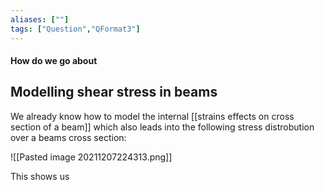 ```yaml
---
aliases: [""]
tags: ["Question","QFormat3"]
---
```


#### How do we go about
## Modelling shear stress in beams
We already know how to model the internal [[strains effects on cross section of a beam]] which also leads into the following stress distrobution over a beams cross section:

![[Pasted image 20211207224313.png]]

This shows us 
